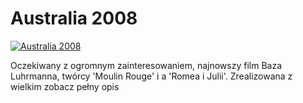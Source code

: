 Australia 2008 
=============
[![Australia 2008 ](http://vidos.pl/images/player.gif)](http://vidos.pl/australia-2008)

 Oczekiwany z ogromnym zainteresowaniem, najnowszy film Baza Luhrmanna, twórcy 'Moulin Rouge' i a 'Romea i Julii'. Zrealizowana z wielkim zobacz pełny opis
